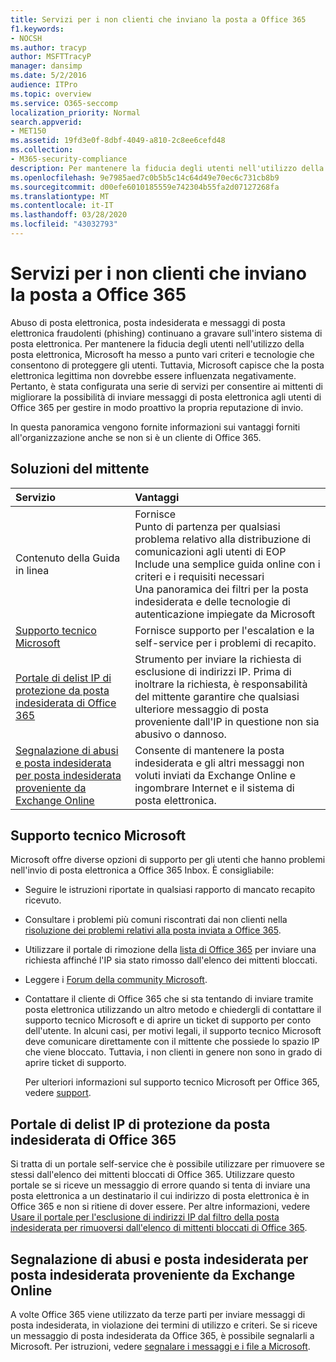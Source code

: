 ```yaml
---
title: Servizi per i non clienti che inviano la posta a Office 365
f1.keywords:
- NOCSH
ms.author: tracyp
author: MSFTTracyP
manager: dansimp
ms.date: 5/2/2016
audience: ITPro
ms.topic: overview
ms.service: O365-seccomp
localization_priority: Normal
search.appverid:
- MET150
ms.assetid: 19fd3e0f-8dbf-4049-a810-2c8ee6cefd48
ms.collection:
- M365-security-compliance
description: Per mantenere la fiducia degli utenti nell'utilizzo della posta elettronica, Microsoft ha messo a punto vari criteri e tecnologie che consentono di proteggere gli utenti.
ms.openlocfilehash: 9e7985aed7c0b5b5c14c64d49e70ec6c731cb8b9
ms.sourcegitcommit: d00efe6010185559e742304b55fa2d07127268fa
ms.translationtype: MT
ms.contentlocale: it-IT
ms.lasthandoff: 03/28/2020
ms.locfileid: "43032793"
---
```

# <a name="services-for-non-customers-sending-mail-to-office-365"></a>Servizi per i non clienti che inviano la posta a Office 365

Abuso di posta elettronica, posta indesiderata e messaggi di posta elettronica fraudolenti (phishing) continuano a gravare sull'intero sistema di posta elettronica. Per mantenere la fiducia degli utenti nell'utilizzo della posta elettronica, Microsoft ha messo a punto vari criteri e tecnologie che consentono di proteggere gli utenti. Tuttavia, Microsoft capisce che la posta elettronica legittima non dovrebbe essere influenzata negativamente. Pertanto, è stata configurata una serie di servizi per consentire ai mittenti di migliorare la possibilità di inviare messaggi di posta elettronica agli utenti di Office 365 per gestire in modo proattivo la propria reputazione di invio.

In questa panoramica vengono fornite informazioni sui vantaggi forniti all'organizzazione anche se non si è un cliente di Office 365.

## <a name="sender-solutions"></a>Soluzioni del mittente

|**Servizio**|**Vantaggi**|
|:-----|:-----|
|Contenuto della Guida in linea| Fornisce  <br/>  Punto di partenza per qualsiasi problema relativo alla distribuzione di comunicazioni agli utenti di EOP  <br/>  Include una semplice guida online con i criteri e i requisiti necessari  <br/>  Una panoramica dei filtri per la posta indesiderata e delle tecnologie di autenticazione impiegate da Microsoft|
|[Supporto tecnico Microsoft](#microsoft-support)|Fornisce supporto per l'escalation e la self-service per i problemi di recapito.|
|[Portale di delist IP di protezione da posta indesiderata di Office 365](#office-365-anti-spam-ip-delist-portal)|Strumento per inviare la richiesta di esclusione di indirizzi IP. Prima di inoltrare la richiesta, è responsabilità del mittente garantire che qualsiasi ulteriore messaggio di posta proveniente dall'IP in questione non sia abusivo o dannoso.|
|[Segnalazione di abusi e posta indesiderata per posta indesiderata proveniente da Exchange Online](#abuse-and-spam-reporting-for-junk-email-originating-from-exchange-online)|Consente di mantenere la posta indesiderata e gli altri messaggi non voluti inviati da Exchange Online e ingombrare Internet e il sistema di posta elettronica.|

## <a name="microsoft-support"></a>Supporto tecnico Microsoft

Microsoft offre diverse opzioni di supporto per gli utenti che hanno problemi nell'invio di posta elettronica a Office 365 Inbox. È consigliabile:

- Seguire le istruzioni riportate in qualsiasi rapporto di mancato recapito ricevuto.

- Consultare i problemi più comuni riscontrati dai non clienti nella [risoluzione dei problemi relativi alla posta inviata a Office 365](troubleshooting-mail-sent-to-office-365.md).

- Utilizzare il portale di rimozione della [lista di Office 365](https://sender.office.com) per inviare una richiesta affinché l'IP sia stato rimosso dall'elenco dei mittenti bloccati.

- Leggere i [Forum della community Microsoft](https://community.office365.com/f/).

- Contattare il cliente di Office 365 che si sta tentando di inviare tramite posta elettronica utilizzando un altro metodo e chiedergli di contattare il supporto tecnico Microsoft e di aprire un ticket di supporto per conto dell'utente. In alcuni casi, per motivi legali, il supporto tecnico Microsoft deve comunicare direttamente con il mittente che possiede lo spazio IP che viene bloccato. Tuttavia, i non clienti in genere non sono in grado di aprire ticket di supporto.

  Per ulteriori informazioni sul supporto tecnico Microsoft per Office 365, vedere [support](https://docs.microsoft.com/office365/servicedescriptions/office-365-platform-service-description/support).

## <a name="office-365-anti-spam-ip-delist-portal"></a>Portale di delist IP di protezione da posta indesiderata di Office 365

Si tratta di un portale self-service che è possibile utilizzare per rimuovere se stessi dall'elenco dei mittenti bloccati di Office 365. Utilizzare questo portale se si riceve un messaggio di errore quando si tenta di inviare una posta elettronica a un destinatario il cui indirizzo di posta elettronica è in Office 365 e non si ritiene di dover essere. Per altre informazioni, vedere [Usare il portale per l'esclusione di indirizzi IP dal filtro della posta indesiderata per rimuoversi dall'elenco di mittenti bloccati di Office 365](use-the-delist-portal-to-remove-yourself-from-the-office-365-blocked-senders-lis.md).

## <a name="abuse-and-spam-reporting-for-junk-email-originating-from-exchange-online"></a>Segnalazione di abusi e posta indesiderata per posta indesiderata proveniente da Exchange Online

A volte Office 365 viene utilizzato da terze parti per inviare messaggi di posta indesiderata, in violazione dei termini di utilizzo e criteri. Se si riceve un messaggio di posta indesiderata da Office 365, è possibile segnalarli a Microsoft. Per istruzioni, vedere [segnalare i messaggi e i file a Microsoft](report-junk-email-messages-to-microsoft.md).
